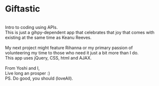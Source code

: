 # Giftastic
<br>
Intro to coding using APIs.
<br>
This is just a gihpy-dependent app that celebrates that joy that comes with existing at the same time as Keanu Reeves.
<br>
<br>
My next project might feature Rihanna or my primary passion of volunteering my time to those who need it just a bit more than I do.
<br>
This app uses jQuery, CSS, html and AJAX.
<br>
<br>
From Yoshi and I, 
<br>
Live long an prosper :)
<br>
PS. Do good, you should (loveAll).
